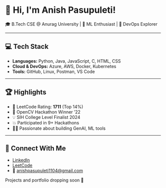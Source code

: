 # 👋 Hi, I'm Anish Pasupuleti!                   
                                      
🎓 B.Tech CSE @ Anurag University | 🧠 ML Enthusiast | 🚀 DevOps Explorer                                                                       
         
---                                          
                                           
## 💻 Tech Stack                            
                 
- **Languages:** Python, Java, JavaScript, C, HTML, CSS           
- **Cloud & DevOps:** Azure, AWS, Docker, Kubernetes    
- **Tools:** GitHub, Linux, Postman, VS Code  
 
--- 
 
## 🏆 Highlights

- 🧠 LeetCode Rating: **1711** (Top 14%) 
- 🥇 OpenCV Hackathon Winner ’22
- 💡 SIH College Level Finalist 2024
- 💥 Participated in 9+ Hackathons
- 👨‍💻 Passionate about building GenAI, ML tools

--- 

## 🔗 Connect With Me

- [LinkedIn](https://www.linkedin.com/in/anishpasupuleti/)
- [LeetCode](https://leetcode.com/u/AnishSai/)
- 📧 anishpasupuleti1104@gmail.com

Projects and portfolio dropping soon 🚀
